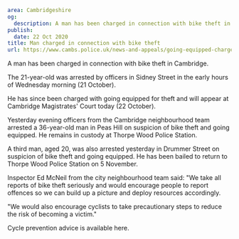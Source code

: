 ```yaml
area: Cambridgeshire
og:
  description: A man has been charged in connection with bike theft in Cambridge.
publish:
  date: 22 Oct 2020
title: Man charged in connection with bike theft
url: https://www.cambs.police.uk/news-and-appeals/going-equipped-charge-cambridge-oct
```

A man has been charged in connection with bike theft in Cambridge.

The 21-year-old was arrested by officers in Sidney Street in the early hours of Wednesday morning (21 October).

He has since been charged with going equipped for theft and will appear at Cambridge Magistrates' Court today (22 October).

Yesterday evening officers from the Cambridge neighbourhood team arrested a 36-year-old man in Peas Hill on suspicion of bike theft and going equipped. He remains in custody at Thorpe Wood Police Station.

A third man, aged 20, was also arrested yesterday in Drummer Street on suspicion of bike theft and going equipped. He has been bailed to return to Thorpe Wood Police Station on 5 November.

Inspector Ed McNeil from the city neighbourhood team said: "We take all reports of bike theft seriously and would encourage people to report offences so we can build up a picture and deploy resources accordingly.

"We would also encourage cyclists to take precautionary steps to reduce the risk of becoming a victim."

Cycle prevention advice is available here.
